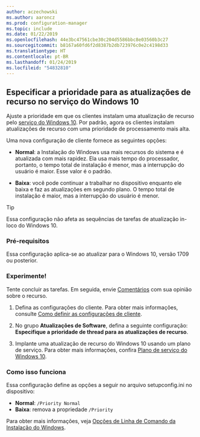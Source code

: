 ```yaml
---
author: aczechowski
ms.author: aaroncz
ms.prod: configuration-manager
ms.topic: include
ms.date: 01/22/2019
ms.openlocfilehash: 44e3bc47561cbe30c204d5586bbc8e03560b3c27
ms.sourcegitcommit: b8167a60fd6f2d8387b2db723976c0e2c4198d33
ms.translationtype: HT
ms.contentlocale: pt-BR
ms.lasthandoff: 01/24/2019
ms.locfileid: "54832810"
---
```

## <a name="bkmk_neo"></a> Especificar a prioridade para as atualizações de recurso no serviço do Windows 10
<!--3734525-->

Ajuste a prioridade em que os clientes instalam uma atualização de recurso pelo [serviço do Windows 10](/sccm/osd/deploy-use/manage-windows-as-a-service). Por padrão, agora os clientes instalam atualizações de recurso com uma prioridade de processamento mais alta. 

Uma nova configuração de cliente fornece as seguintes opções: 

- **Normal**: a Instalação do Windows usa mais recursos do sistema e é atualizada com mais rapidez. Ela usa mais tempo do processador, portanto, o tempo total de instalação é menor, mas a interrupção do usuário é maior. Esse valor é o padrão.  

- **Baixa**: você pode continuar a trabalhar no dispositivo enquanto ele baixa e faz as atualizações em segundo plano. O tempo total de instalação é maior, mas a interrupção do usuário é menor.  

<!-- - **Not configured**: Configuration Manager doesn't make changes to the thread priority property in the setupconfig.ini configuration file.   -->


> [!Tip]  
> Essa configuração não afeta as sequências de tarefas de atualização in-loco do Windows 10.  


### <a name="prerequisites"></a>Pré-requisitos

Essa configuração aplica-se ao atualizar para o Windows 10, versão 1709 ou posterior.  


### <a name="try-it-out"></a>Experimente!

Tente concluir as tarefas. Em seguida, envie [Comentários](/sccm/core/understand/find-help#product-feedback) com sua opinião sobre o recurso.

1. Defina as configurações do cliente. Para obter mais informações, consulte [Como definir as configurações de cliente](/sccm/core/clients/deploy/configure-client-settings).  

2. No grupo **Atualizações de Software**, defina a seguinte configuração: **Especifique a prioridade de thread para as atualizações de recurso**.  

3. Implante uma atualização de recurso do Windows 10 usando um plano de serviço. Para obter mais informações, confira [Plano de serviço do Windows 10](/sccm/osd/deploy-use/manage-windows-as-a-service#BKMK_ServicingPlan).  


### <a name="how-it-works"></a>Como isso funciona

Essa configuração define as opções a seguir no arquivo setupconfig.ini no dispositivo:

- **Normal**: `/Priority Normal`
- **Baixa**: remova a propriedade `/Priority`

Para obter mais informações, veja [Opções de Linha de Comando da Instalação do Windows](https://docs.microsoft.com/windows-hardware/manufacture/desktop/windows-setup-command-line-options).

